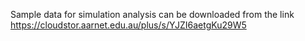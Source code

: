 Sample data for simulation analysis can be downloaded from the link https://cloudstor.aarnet.edu.au/plus/s/YJZI6aetgKu29W5
